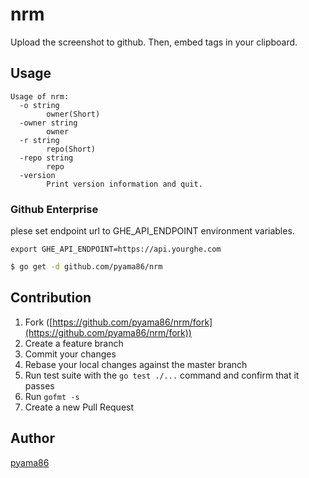 # nrm

Upload the screenshot to github.
Then, embed tags in your clipboard.

## Usage
```
Usage of nrm:
  -o string
        owner(Short)
  -owner string
        owner
  -r string
        repo(Short)
  -repo string
        repo
  -version
        Print version information and quit.
```

### Github Enterprise
plese set endpoint url to GHE_API_ENDPOINT environment variables.
```
export GHE_API_ENDPOINT=https://api.yourghe.com
```

```bash
$ go get -d github.com/pyama86/nrm
```

## Contribution

1. Fork ([https://github.com/pyama86/nrm/fork](https://github.com/pyama86/nrm/fork))
1. Create a feature branch
1. Commit your changes
1. Rebase your local changes against the master branch
1. Run test suite with the `go test ./...` command and confirm that it passes
1. Run `gofmt -s`
1. Create a new Pull Request

## Author

[pyama86](https://github.com/pyama86)
